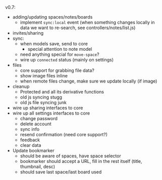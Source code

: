 v0.7:

- adding/updating spaces/notes/boards
  - implement `sync:local` event (when something changes locally in data we want
    to re-search, see controllers/notes/list.js)
- invites/sharing
- sync:
  - when models save, send to core
    - special attention to note model
  - need anything special for `move-space`?
  - wire up `connected` status (mainly on settings)
- files
  - core support for grabbing file data?
  - show image files inline
  - when remote files change, make sure we update locally (if image)
- cleanup
  - Protected and all its derivative functions
  - old js syncing stugg
  - old js file syncing junk
- wire up sharing interfaces to core
- wire up all settings interfaces to core
  - change password
  - delete account
  - sync info
  - resend confirmation (need core support?)
  - feedback
  - clear data
- Update bookmarker
  - should be aware of spaces, have space selector
  - bookmarker should accept a URL, fill in the rest itself (title, thumbnail, desc)
  - should save last space/last board used

